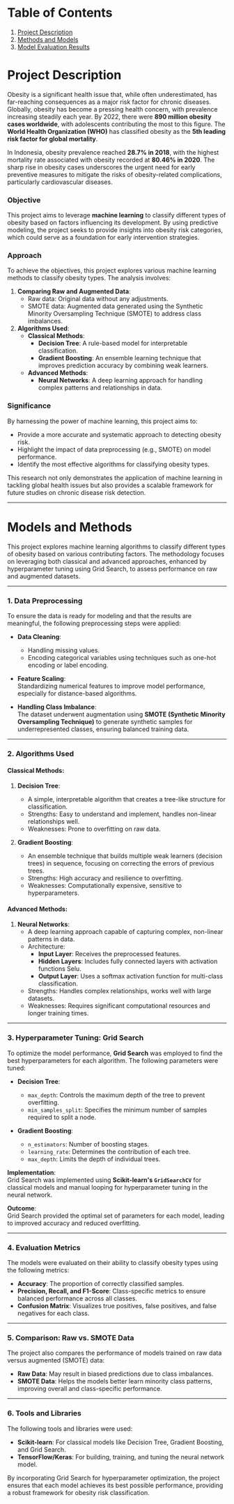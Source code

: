 # Table of Contents

1. [Project Description](#Project-Description)
2. [Methods and Models](#Methods-and-Models)
3. [Model Evaluation Results](#Model-Evaluation-Results)

# Project Description

Obesity is a significant health issue that, while often underestimated, has far-reaching consequences as a major risk factor for chronic diseases. Globally, obesity has become a pressing health concern, with prevalence increasing steadily each year. By 2022, there were **890 million obesity cases worldwide**, with adolescents contributing the most to this figure. The **World Health Organization (WHO)** has classified obesity as the **5th leading risk factor for global mortality**.

In Indonesia, obesity prevalence reached **28.7% in 2018**, with the highest mortality rate associated with obesity recorded at **80.46% in 2020**. The sharp rise in obesity cases underscores the urgent need for early preventive measures to mitigate the risks of obesity-related complications, particularly cardiovascular diseases.

### Objective

This project aims to leverage **machine learning** to classify different types of obesity based on factors influencing its development. By using predictive modeling, the project seeks to provide insights into obesity risk categories, which could serve as a foundation for early intervention strategies.

### Approach

To achieve the objectives, this project explores various machine learning methods to classify obesity types. The analysis involves:

1. **Comparing Raw and Augmented Data**:
   - Raw data: Original data without any adjustments.
   - SMOTE data: Augmented data generated using the Synthetic Minority Oversampling Technique (SMOTE) to address class imbalances.
2. **Algorithms Used**:
   - **Classical Methods**:
     - **Decision Tree**: A rule-based model for interpretable classification.
     - **Gradient Boosting**: An ensemble learning technique that improves prediction accuracy by combining weak learners.
   - **Advanced Methods**:
     - **Neural Networks**: A deep learning approach for handling complex patterns and relationships in data.

### Significance

By harnessing the power of machine learning, this project aims to:

- Provide a more accurate and systematic approach to detecting obesity risk.
- Highlight the impact of data preprocessing (e.g., SMOTE) on model performance.
- Identify the most effective algorithms for classifying obesity types.

This research not only demonstrates the application of machine learning in tackling global health issues but also provides a scalable framework for future studies on chronic disease risk detection.

---

# Models and Methods

This project explores machine learning algorithms to classify different types of obesity based on various contributing factors. The methodology focuses on leveraging both classical and advanced approaches, enhanced by hyperparameter tuning using Grid Search, to assess performance on raw and augmented datasets.

---

### 1. Data Preprocessing

To ensure the data is ready for modeling and that the results are meaningful, the following preprocessing steps were applied:

- **Data Cleaning**:

  - Handling missing values.
  - Encoding categorical variables using techniques such as one-hot encoding or label encoding.

- **Feature Scaling**:  
  Standardizing numerical features to improve model performance, especially for distance-based algorithms.

- **Handling Class Imbalance**:  
  The dataset underwent augmentation using **SMOTE (Synthetic Minority Oversampling Technique)** to generate synthetic samples for underrepresented classes, ensuring balanced training data.

---

### 2. Algorithms Used

#### Classical Methods:

1. **Decision Tree**:

   - A simple, interpretable algorithm that creates a tree-like structure for classification.
   - Strengths: Easy to understand and implement, handles non-linear relationships well.
   - Weaknesses: Prone to overfitting on raw data.

2. **Gradient Boosting**:
   - An ensemble technique that builds multiple weak learners (decision trees) in sequence, focusing on correcting the errors of previous trees.
   - Strengths: High accuracy and resilience to overfitting.
   - Weaknesses: Computationally expensive, sensitive to hyperparameters.

#### Advanced Methods:

1. **Neural Networks**:
   - A deep learning approach capable of capturing complex, non-linear patterns in data.
   - Architecture:
     - **Input Layer**: Receives the preprocessed features.
     - **Hidden Layers**: Includes fully connected layers with activation functions Selu.
     - **Output Layer**: Uses a softmax activation function for multi-class classification.
   - Strengths: Handles complex relationships, works well with large datasets.
   - Weaknesses: Requires significant computational resources and longer training times.

---

### 3. Hyperparameter Tuning: Grid Search

To optimize the model performance, **Grid Search** was employed to find the best hyperparameters for each algorithm. The following parameters were tuned:

- **Decision Tree**:

  - `max_depth`: Controls the maximum depth of the tree to prevent overfitting.
  - `min_samples_split`: Specifies the minimum number of samples required to split a node.

- **Gradient Boosting**:
  - `n_estimators`: Number of boosting stages.
  - `learning_rate`: Determines the contribution of each tree.
  - `max_depth`: Limits the depth of individual trees.

**Implementation**:  
Grid Search was implemented using **Scikit-learn's `GridSearchCV`** for classical models and manual looping for hyperparameter tuning in the neural network.

**Outcome**:  
Grid Search provided the optimal set of parameters for each model, leading to improved accuracy and reduced overfitting.

---

### 4. Evaluation Metrics

The models were evaluated on their ability to classify obesity types using the following metrics:

- **Accuracy**: The proportion of correctly classified samples.
- **Precision, Recall, and F1-Score**: Class-specific metrics to ensure balanced performance across all classes.
- **Confusion Matrix**: Visualizes true positives, false positives, and false negatives for each class.

---

### 5. Comparison: Raw vs. SMOTE Data

The project also compares the performance of models trained on raw data versus augmented (SMOTE) data:

- **Raw Data**: May result in biased predictions due to class imbalances.
- **SMOTE Data**: Helps the models better learn minority class patterns, improving overall and class-specific performance.

---

### 6. Tools and Libraries

The following tools and libraries were used:

- **Scikit-learn**: For classical models like Decision Tree, Gradient Boosting, and Grid Search.
- **TensorFlow/Keras**: For building, training, and tuning the neural network model.

By incorporating Grid Search for hyperparameter optimization, the project ensures that each model achieves its best possible performance, providing a robust framework for obesity risk classification.
